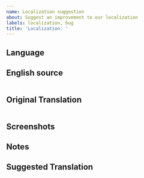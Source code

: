 ```yaml
---
name: Localization suggestion
about: Suggest an improvement to our localization
labels: localization, bug
title: 'Localization: '
---
```

<!-- Hello! Please read the [Contributing Guidelines](https://github.com/github/VisualStudio/blob/master/CONTRIBUTING.md) before submitting an issue regarding the GitHub Extension for Visual Studio. -->
## Language
<!-- Czech -->
<!-- German -->
<!-- Spanish -->
<!-- French -->
<!-- Italian -->
<!-- Japanese -->
<!-- Korean -->
<!-- Polish -->
<!-- Portuguese (Brazil) -->
<!-- Russian -->
<!-- Turkish -->
<!-- Chinese (Simplified) -->
<!-- Chinese (Traditional) -->

## English source
<!-- Translations are made from the English sources, please paste it here. -->
```

```

## Original Translation
<!-- Please paste the original translation here. -->
```

```

## Screenshots
<!-- Translations are sometimes provided by vendors that do not have access to the UI. Providing screenshots can give them a lot of context. -->

## Notes
<!-- If you can, please explain what is incorrect about the translation. -->

## Suggested Translation
<!-- If you can, please suggest an alternate translation. -->
```

```

